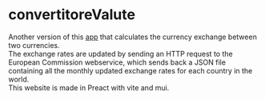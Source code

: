 # convertitoreValute

Another version of this [app](https://github.com/LuMarans30/currencyExchangeMAUI) that calculates the currency exchange between two currencies.<br />
The exchange rates are updated by sending an HTTP request to the European Commission webservice, which sends back a JSON file containing all the monthly updated exchange rates for each country in the world.<br />
This website is made in Preact with vite and mui.
